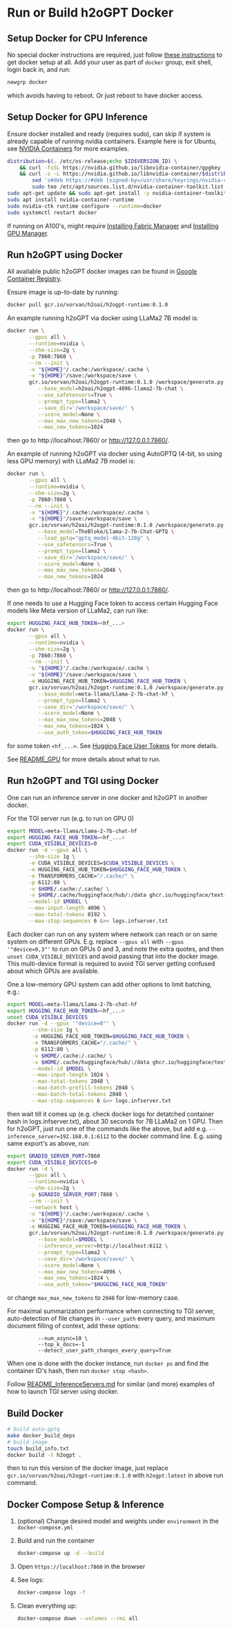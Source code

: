 # Run or Build h2oGPT Docker

## Setup Docker for CPU Inference

No special docker instructions are required, just follow [these instructions](https://docs.docker.com/engine/install/ubuntu/) to get docker setup at all.  Add your user as part of `docker` group, exit shell, login back in, and run:
```bash
newgrp docker
```
which avoids having to reboot.  Or just reboot to have docker access.

## Setup Docker for GPU Inference

Ensure docker installed and ready (requires sudo), can skip if system is already capable of running nvidia containers.  Example here is for Ubuntu, see [NVIDIA Containers](https://docs.nvidia.com/datacenter/cloud-native/container-toolkit/install-guide.html#docker) for more examples.
```bash
distribution=$(. /etc/os-release;echo $ID$VERSION_ID) \
    && curl -fsSL https://nvidia.github.io/libnvidia-container/gpgkey | sudo gpg --dearmor -o /usr/share/keyrings/nvidia-container-toolkit-keyring.gpg \
    && curl -s -L https://nvidia.github.io/libnvidia-container/$distribution/libnvidia-container.list | \
        sed 's#deb https://#deb [signed-by=/usr/share/keyrings/nvidia-container-toolkit-keyring.gpg] https://#g' | \
        sudo tee /etc/apt/sources.list.d/nvidia-container-toolkit.list
sudo apt-get update && sudo apt-get install -y nvidia-container-toolkit-base
sudo apt install nvidia-container-runtime
sudo nvidia-ctk runtime configure --runtime=docker
sudo systemctl restart docker
```

If running on A100's, might require [Installing Fabric Manager](INSTALL.md#install-and-run-fabric-manager-if-have-multiple-a100100s) and [Installing GPU Manager](INSTALL.md#install-nvidia-gpu-manager-if-have-multiple-a100h100s).

## Run h2oGPT using Docker

All available public h2oGPT docker images can be found in [Google Container Registry](https://console.cloud.google.com/gcr/images/vorvan/global/h2oai/h2ogpt-runtime).

Ensure image is up-to-date by running:
```bash
docker pull gcr.io/vorvan/h2oai/h2ogpt-runtime:0.1.0
```

An example running h2oGPT via docker using LLaMa2 7B model is:
```bash
docker run \
       --gpus all \
       --runtime=nvidia \
       --shm-size=2g \
       -p 7860:7860 \
       --rm --init \
       -v "${HOME}"/.cache:/workspace/.cache \
       -v "${HOME}"/save:/workspace/save \
       gcr.io/vorvan/h2oai/h2ogpt-runtime:0.1.0 /workspace/generate.py \
          --base_model=h2oai/h2ogpt-4096-llama2-7b-chat \
          --use_safetensors=True \
          --prompt_type=llama2 \
          --save_dir='/workspace/save/' \
          --score_model=None \
          --max_max_new_tokens=2048 \
          --max_new_tokens=1024
```
then go to http://localhost:7860/ or http://127.0.0.1:7860/.

An example of running h2oGPT via docker using AutoGPTQ (4-bit, so using less GPU memory) with LLaMa2 7B model is:
```bash
docker run \
       --gpus all \
       --runtime=nvidia \
       --shm-size=2g \
       -p 7860:7860 \
       --rm --init \
       -v "${HOME}"/.cache:/workspace/.cache \
       -v "${HOME}"/save:/workspace/save \
       gcr.io/vorvan/h2oai/h2ogpt-runtime:0.1.0 /workspace/generate.py \
          --base_model=TheBloke/Llama-2-7b-Chat-GPTQ \
          --load_gptq="gptq_model-4bit-128g" \
          --use_safetensors=True \
          --prompt_type=llama2 \
          --save_dir='/workspace/save/' \
          --score_model=None \
          --max_max_new_tokens=2048 \
          --max_new_tokens=1024
```
then go to http://localhost:7860/ or http://127.0.0.1:7860/.

If one needs to use a Hugging Face token to access certain Hugging Face models like Meta version of LLaMa2, can run like:
```bash
export HUGGING_FACE_HUB_TOKEN=<hf_...>
docker run \
       --gpus all \
       --runtime=nvidia \
       --shm-size=2g \
       -p 7860:7860 \
       --rm --init \
       -v "${HOME}"/.cache:/workspace/.cache \
       -v "${HOME}"/save:/workspace/save \
       -e HUGGING_FACE_HUB_TOKEN=$HUGGING_FACE_HUB_TOKEN \
       gcr.io/vorvan/h2oai/h2ogpt-runtime:0.1.0 /workspace/generate.py \
          --base_model=meta-llama/Llama-2-7b-chat-hf \
          --prompt_type=llama2 \
          --save_dir='/workspace/save/' \
          --score_model=None \
          --max_max_new_tokens=2048 \
          --max_new_tokens=1024 \
          --use_auth_token=$HUGGING_FACE_HUB_TOKEN
```
for some token `<hf_...>`.  See [Hugging Face User Tokens](https://huggingface.co/docs/hub/security-tokens) for more details.

See [README_GPU](README_GPU.md) for more details about what to run.

## Run h2oGPT and TGI using Docker

One can run an inference server in one docker and h2oGPT in another docker.

For the TGI server run (e.g. to run on GPU 0)
```bash
export MODEL=meta-llama/Llama-2-7b-chat-hf
export HUGGING_FACE_HUB_TOKEN=<hf_...>
export CUDA_VISIBLE_DEVICES=0
docker run -d --gpus all \
       --shm-size 1g \
       -e CUDA_VISIBLE_DEVICES=$CUDA_VISIBLE_DEVICES \
       -e HUGGING_FACE_HUB_TOKEN=$HUGGING_FACE_HUB_TOKEN \
       -e TRANSFORMERS_CACHE="/.cache/" \
       -p 6112:80 \
       -v $HOME/.cache:/.cache/ \
       -v $HOME/.cache/huggingface/hub/:/data ghcr.io/huggingface/text-generation-inference:0.9.3 \
       --model-id $MODEL \
       --max-input-length 4096 \
       --max-total-tokens 8192 \
       --max-stop-sequences 6 &>> logs.infserver.txt
```
Each docker can run on any system where network can reach or on same system on different GPUs.  E.g. replace `--gpus all` with `--gpus '"device=0,3"'` to run on GPUs 0 and 3, and note the extra quotes, and then `unset CUDA_VISIBLE_DEVICES` and avoid passing that into the docker image.  This multi-device format is required to avoid TGI server getting confused about which GPUs are available.

One a low-memory GPU system can add other options to limit batching, e.g.:
```bash
export MODEL=meta-llama/Llama-2-7b-chat-hf
export HUGGING_FACE_HUB_TOKEN=<hf_...>
unset CUDA_VISIBLE_DEVICES
docker run -d --gpus '"device=0"' \
        --shm-size 1g \
        -e HUGGING_FACE_HUB_TOKEN=$HUGGING_FACE_HUB_TOKEN \
        -e TRANSFORMERS_CACHE="/.cache/" \
        -p 6112:80 \
        -v $HOME/.cache:/.cache/ \
        -v $HOME/.cache/huggingface/hub/:/data ghcr.io/huggingface/text-generation-inference:0.9.3 \
        --model-id $MODEL \
        --max-input-length 1024 \
        --max-total-tokens 2048 \
        --max-batch-prefill-tokens 2048 \
        --max-batch-total-tokens 2048 \
        --max-stop-sequences 6 &>> logs.infserver.txt
```
then wait till it comes up (e.g. check docker logs for detatched container hash in logs.infserver.txt), about 30 seconds for 7B LLaMa2 on 1 GPU.  Then for h2oGPT, just run one of the commands like the above, but add e.g. `--inference_server=192.168.0.1:6112` to the docker command line.  E.g. using same export's as above, run:
```bash
export GRADIO_SERVER_PORT=7860
export CUDA_VISIBLE_DEVICES=0
docker run -d \
       --gpus all \
       --runtime=nvidia \
       --shm-size=2g \
       -p $GRADIO_SERVER_PORT:7860 \
       --rm --init \
       --network host \
       -v "${HOME}"/.cache:/workspace/.cache \
       -v "${HOME}"/save:/workspace/save \
       -e HUGGING_FACE_HUB_TOKEN=$HUGGING_FACE_HUB_TOKEN \
       gcr.io/vorvan/h2oai/h2ogpt-runtime:0.1.0 /workspace/generate.py \
          --base_model=$MODEL \
          --inference_server=http://localhost:6112 \
          --prompt_type=llama2 \
          --save_dir='/workspace/save/' \
          --score_model=None \
          --max_max_new_tokens=4096 \
          --max_new_tokens=1024 \
          --use_auth_token="$HUGGING_FACE_HUB_TOKEN"
```
or change `max_max_new_tokens` to `2048` for low-memory case.

For maximal summarization performance when connecting to TGI server, auto-detection of file changes in `--user_path` every query, and maximum document filling of context, add these options:
```
          --num_async=10 \
          --top_k_docs=-1
          --detect_user_path_changes_every_query=True
```
When one is done with the docker instance, run `docker ps` and find the container ID's hash, then run `docker stop <hash>`.

Follow [README_InferenceServers.md](README_InferenceServers.md) for similar (and more) examples of how to launch TGI server using docker.

## Build Docker

```bash
# build auto-gptq
make docker_build_deps
# build image
touch build_info.txt
docker build -t h2ogpt .
```
then to run this version of the docker image, just replace `gcr.io/vorvan/h2oai/h2ogpt-runtime:0.1.0` with `h2ogpt:latest` in above run command.

## Docker Compose Setup & Inference

1. (optional) Change desired model and weights under `environment` in the `docker-compose.yml`

2. Build and run the container

    ```bash
    docker-compose up -d --build
    ```

3. Open `https://localhost:7860` in the browser

4. See logs:

    ```bash
    docker-compose logs -f
    ```

5. Clean everything up:

    ```bash
    docker-compose down --volumes --rmi all
    ```

